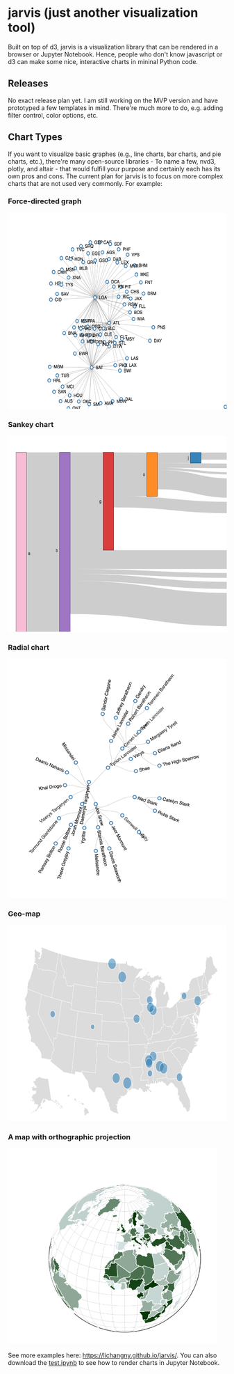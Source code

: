 # jarvis (just another visualization tool)
Built on top of d3, jarvis is a visualization library that can be rendered in a browser or Jupyter Notebook. Hence, people who don't know javascript or d3 can make some nice, interactive charts in mininal Python code.

## Releases
No exact release plan yet. I am still working on the MVP version and have prototyped a few templates in mind. There're much more to do, e.g. adding filter control, color options, etc.

## Chart Types
If you want to visualize basic graphes (e.g., line charts, bar charts, and pie charts, etc.), there're many open-source libraries - To name a few, nvd3, plotly, and altair - that would fulfill your purpose and certainly each has its own pros and cons. The current plan for jarvis is to focus on more complex charts that are not used very commonly. For example:

### Force-directed graph

<img src="https://github.com/LiChangNY/jarvis/blob/master/img/force%20graph.png" width="600" height="450">

### Sankey chart

<img src="https://github.com/LiChangNY/jarvis/blob/master/img/sankey.png" width="600" height="450">

### Radial chart

<img src="https://github.com/LiChangNY/jarvis/blob/master/img/radial.png" width="600" height="550">

### Geo-map

<img src="https://github.com/LiChangNY/jarvis/blob/master/img/map.png" width="600" height="450">

### A map with orthographic projection

<img src="https://github.com/LiChangNY/jarvis/blob/master/img/globe.png" width="480" height="450">

See more examples here: https://lichangny.github.io/jarvis/. You can also download the [test.ipynb](https://github.com/LiChangNY/jarvis/blob/master/jarvis/test.ipynb) to see how to render charts in Jupyter Notebook.
